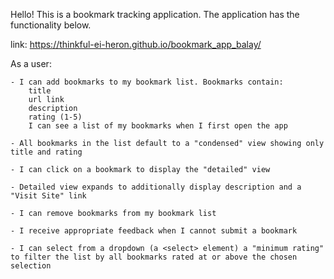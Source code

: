 Hello! 
This is a bookmark tracking application. The application has the functionality below.

link: https://thinkful-ei-heron.github.io/bookmark_app_balay/

As a user:

    - I can add bookmarks to my bookmark list. Bookmarks contain:
        title
        url link
        description
        rating (1-5)
        I can see a list of my bookmarks when I first open the app

    - All bookmarks in the list default to a "condensed" view showing only title and rating

    - I can click on a bookmark to display the "detailed" view

    - Detailed view expands to additionally display description and a "Visit Site" link

    - I can remove bookmarks from my bookmark list

    - I receive appropriate feedback when I cannot submit a bookmark

    - I can select from a dropdown (a <select> element) a "minimum rating" to filter the list by all bookmarks rated at or above the chosen selection

